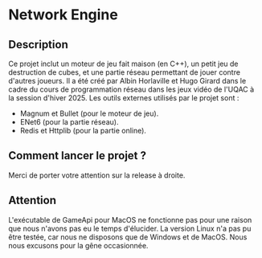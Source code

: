 # Network Engine
## Description
Ce projet inclut un moteur de jeu fait maison (en C++), un petit jeu de destruction de cubes, et une partie réseau permettant de jouer contre d'autres joueurs. Il a été créé par Albin Horlaville et Hugo Girard dans le cadre du cours de programmation réseau dans les jeux vidéo de l'UQAC à la session d'hiver 2025. Les outils externes utilisés par le projet sont :  
- Magnum et Bullet (pour le moteur de jeu).
- ENet6 (pour la partie réseau).
- Redis et Httplib (pour la partie online).

## Comment lancer le projet ?
Merci de porter votre attention sur la release à droite.

## Attention
L'exécutable de GameApi pour MacOS ne fonctionne pas pour une raison que nous n'avons pas eu le temps d'élucider. La version Linux n'a pas pu être testée, car nous ne disposons que de Windows et de MacOS. Nous nous excusons pour la gêne occasionnée.
